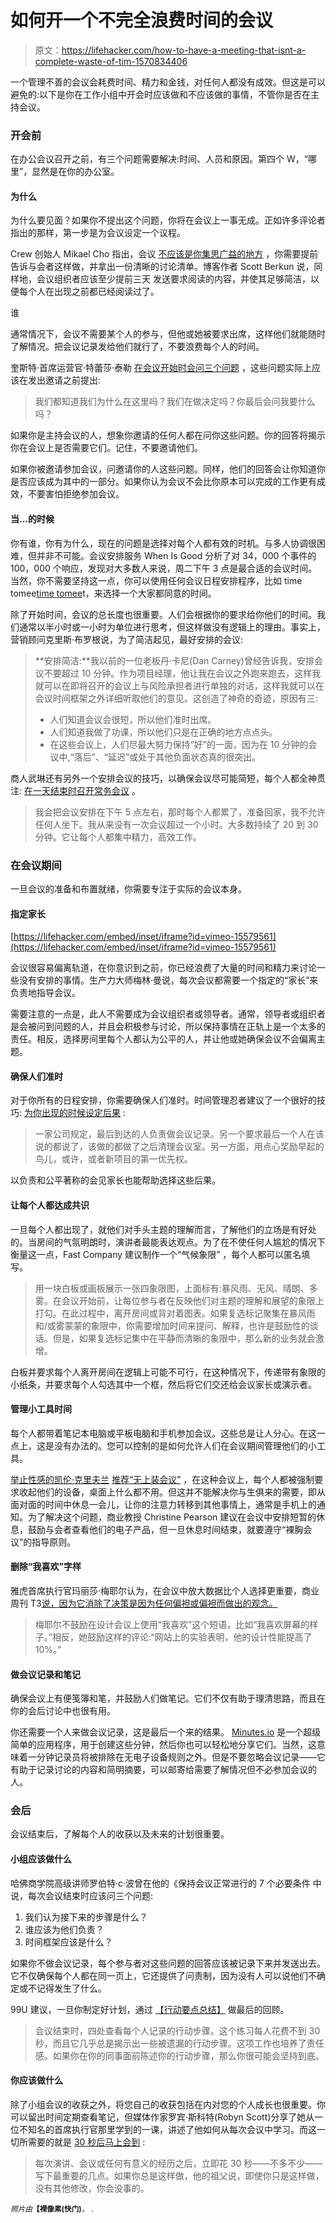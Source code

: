 # 如何开一个不完全浪费时间的会议

> 原文：<https://lifehacker.com/how-to-have-a-meeting-that-isnt-a-complete-waste-of-tim-1570834406>

一个管理不善的会议会耗费时间、精力和金钱，对任何人都没有成效。但这是可以避免的:以下是你在工作小组中开会时应该做和不应该做的事情，不管你是否在主持会议。



### 开会前

在办公会议召开之前，有三个问题需要解决:时间、人员和原因。第四个 W，“哪里”，显然是在你的办公室。

#### 为什么

为什么要见面？如果你不提出这个问题，你将在会议上一事无成。正如许多评论者指出的那样，第一步是为会议设定一个议程。

Crew 创始人 Mikael Cho 指出，会议 [不应该是你集思广益的地方](http://lifehacker.com/dont-brainstorm-in-meetings-come-to-meetings-with-ide-1463247652) ，你需要提前告诉与会者这样做，并拿出一份清晰的讨论清单。博客作者 Scott Berkun 说，同样地，会议组织者应该至少提前三天 发送要求阅读的内容，并使其足够简洁，以便每个人在出现之前都已经阅读过了。

谁

通常情况下，会议不需要某个人的参与，但他或她被要求出席，这样他们就能随时了解情况。把会议记录发给他们就行了，不要浪费每个人的时间。

奎斯特·首席运营官·特蕾莎·泰勒 [在会议开始时会问三个问题](http://99u.com/articles/6585/10-laws-of-productivity) ，这些问题实际上应该在发出邀请之前提出:

> 我们都知道我们为什么在这里吗？我们在做决定吗？你最后会问我要什么吗？

如果你是主持会议的人，想象你邀请的任何人都在问你这些问题。你的回答将揭示你在会议上是否需要它们。记住，不要邀请他们。

如果你被邀请参加会议，问邀请你的人这些问题。同样，他们的回答会让你知道你是否应该成为其中的一部分。如果你认为会议不会比你原本可以完成的工作更有成效，不要害怕拒绝参加会议。

#### 当...的时候

你有谁，你有为什么，现在的问题是选择对每个人都有效的时机。与多人协调很困难，但并非不可能。会议安排服务 When Is Good 分析了对 34，000 个事件的 100，000 个响应，发现对大多数人来说，周二下午 3 点是最合适的会议时间。当然，你不需要坚持这一点，你可以使用任何会议日程安排程序，比如 time tomee[time tomee](http://www.timetomeet.info/)t，来选择一个大家都同意的时间。

除了开始时间，会议的总长度也很重要。人们会根据你的要求给你他们的时间。我们通常以半小时或一小时为单位进行思考，但这样做没有逻辑上的理由。事实上，营销顾问克里斯·布罗根说，为了简洁起见，最好安排的会议:

> **安排简洁:**我以前的一位老板丹·卡尼(Dan Carney)曾经告诉我，安排会议不要超过 10 分钟。作为项目经理，他让我在会议之外跑来跑去，这样我就可以在即将召开的会议上与风险承担者进行单独的对话，这样我就可以在会议时间框架之外详细听取他们的意见。这创造了神奇的奇迹，原因有三:
> 
> *   人们知道会议会很短，所以他们准时出席。
> *   人们知道我做了功课，所以他们只是在正确的地方点点头。
> *   在这些会议上，人们尽最大努力保持“好”的一面，因为在 10 分钟的会议中,“落后”、“延迟”或处于其他负面状态真的很突出。

商人武琳还有另外一个安排会议的技巧，以确保会议尽可能简短，每个人都全神贯注: [在一天结束时召开常务会议](http://www.menshealth.com/fiscally-fit-man/rich-man-money-advice) 。

> 我会把会议安排在下午 5 点左右，那时每个人都累了，准备回家，我不允许任何人坐下。我从来没有一次会议超过一个小时。大多数持续了 20 到 30 分钟。它让每个人都集中精力，高效工作。

### 在会议期间

一旦会议的准备和布置就绪，你需要专注于实际的会议本身。

#### 指定家长

 [https://lifehacker.com/embed/inset/iframe?id=vimeo-15579561](https://lifehacker.com/embed/inset/iframe?id=vimeo-15579561) 

会议很容易偏离轨道，在你意识到之前，你已经浪费了大量的时间和精力来讨论一些没有安排的事情。生产力大师梅林·曼说，每次会议都需要一个指定的“家长”来负责地指导会议。

需要注意的一点是，此人不需要成为会议组织者或领导者。通常，领导者或组织者是会被问到问题的人，并且会积极参与讨论，所以保持事情在正轨上是一个太多的责任。相反，选择房间里每个人都认为公平的人，并让他或她确保会议不会偏离主题。

#### 确保人们准时

对于你所有的日程安排，你需要确保人们准时。时间管理忍者建议了一个很好的技巧: [为你出现的时候设定后果](http://timemanagementninja.com/2011/11/9-ways-to-start-the-9am-meeting-on-time/) :

> 一家公司规定，最后到达的人负责做会议记录。另一个要求最后一个人在该说的都说了，该做的都做了之后清理会议室。另一方面，用点心奖励早起的鸟儿，或许，或者新项目的第一优先权。

以负责和公平著称的会见家长也能帮助选择这些后果。

#### 让每个人都达成共识

一旦每个人都出现了，就他们对手头主题的理解而言，了解他们的立场是有好处的。当房间的气氛明朗时，演讲者最能表达观点。为了在不使任何人尴尬的情况下衡量这一点，Fast Company 建议制作一个“气候象限” ，每个人都可以匿名填写。

> 用一块白板或画板展示一张四象限图，上面标有:暴风雨、无风、晴朗、多雾。在会议开始前，让每位参与者在反映他们对主题的理解和展望的象限上打勾。在此过程中，离开房间或背对着图表。如果复选标记聚集在暴风雨和/或雾蒙蒙的象限中，你需要增加时间来提问、解释，也许是鼓励性的谈话。但是，如果复选标记集中在平静而清晰的象限中，那么新的业务就会激增。

白板并要求每个人离开房间在逻辑上可能不可行，在这种情况下，传递带有象限的小纸条，并要求每个人勾选其中一个框，然后将它们交还给会议家长或演示者。

#### 管理小工具时间

每个人都带着笔记本电脑或平板电脑和手机参加会议。这些总是让人分心。在这一点上，这是没有办法的。您可以控制的是如何允许人们在会议期间管理他们的小工具。

[举止性感的凯伦·克里夫兰](http://www.mannersaresexy.com/blog/) [推荐“无上装会议”](http://lifehacker.com/clear-the-table-of-gadgets-for-attentive-productive-me-1548819309) ，在这种会议上，每个人都被强制要求收起他们的设备，桌面上什么都不用。但这并不能解决你与生俱来的需要，即从面对面的时间中休息一会儿，让你的注意力转移到其他事情上，通常是手机上的通知。为了解决这个问题，商业教授 Christine Pearson 建议在会议中安排短暂的休息，鼓励与会者查看他们的电子产品，但一旦休息时间结束，就要遵守“裸胸会议”的指导原则。

#### 删除“我喜欢”字样

雅虎首席执行官玛丽莎·梅耶尔认为，在会议中放大数据比个人选择更重要，商业周刊 T3[说，因为它消除了决策是因为任何偏袒或偏袒而做出的观念。](http://www.businessweek.com/stories/2006-09-26/how-to-run-a-meeting-like-google)

> 梅耶尔不鼓励在设计会议上使用“我喜欢”这个短语，比如“我喜欢屏幕的样子。”相反，她鼓励这样的评论:“网站上的实验表明，他的设计性能提高了 10%。”

#### 做会议记录和笔记

确保会议上有便笺簿和笔，并鼓励人们做笔记。它们不仅有助于理清思路，而且在你的会后讨论中也很有用。

你还需要一个人来做会议记录，这是最后一个来的结果。 [Minutes.io](https://lifehacker.com/minutes-io-is-a-super-simple-webapp-for-creating-and-sh-5808214) 是一个超级简单的应用程序，用于创建这些分钟，然后你也可以轻松地分享它们。当然，这意味着一分钟记录员将被排除在无电子设备规则之外。但是不要忽略会议记录——它有助于记录讨论的内容和简明摘要，可以邮寄给需要了解情况但不必参加会议的人。

### 会后

会议结束后，了解每个人的收获以及未来的计划很重要。

#### 小组应该做什么

哈佛商学院高级讲师罗伯特·c·波曾在他的《保持会议正常进行的 7 个必要条件 中说，每次会议结束时应该问三个问题:

1.  我们认为接下来的步骤是什么？
2.  谁应该为他们负责？
3.  时间框架应该是什么？

如果你不做会议记录，每个参与者对这些问题的回答应该被记录下来并发送出去。它不仅确保每个人都在同一页上，它还提供了问责制，因为没有人可以说他们不确定或不记得发生了什么。

99U 建议，一旦你制定好计划，通过 [【行动要点总结】](http://99u.com/articles/5593/measure-meetings-with-action) 做最后的回顾。

> 会议结束时，四处查看每个人记录的行动步骤。这个练习每人花费不到 30 秒，而且它几乎总是揭示出一些被遗漏的行动步骤。这项工作也培养了责任感。如果你在你的同事面前陈述你的行动步骤，那么你很可能会坚持到底。

#### 你应该做什么

除了小组会议的收获之外，将您自己的收获包括在内对您的个人成长也很重要。你可以留出时间定期查看笔记，但媒体作家罗宾·斯科特(Robyn Scott)分享了她从一位不知名的首席执行官那里学到的一课，讲述了他如何从每次会议中学习。而这一切所需要的就是 [30 秒后马上会到](http://lifehacker.com/take-30-seconds-to-write-down-key-points-after-lectures-1526861114) :

> 每次演讲、会议或任何有意义的经历之后，立即花 30 秒——不多不少——写下最重要的几点。如果你总是这样做，他的祖父说，即使你只是这样做，没有其他修改，你会没事的。

*<small>照片由</small>***<small>【裸像素(快门)</small>**<small>， <small></small> [*<small></small>*](http://www.freeimages.com/photo/860275)<small>*<small>，</small>*</small></small>

<small></small>